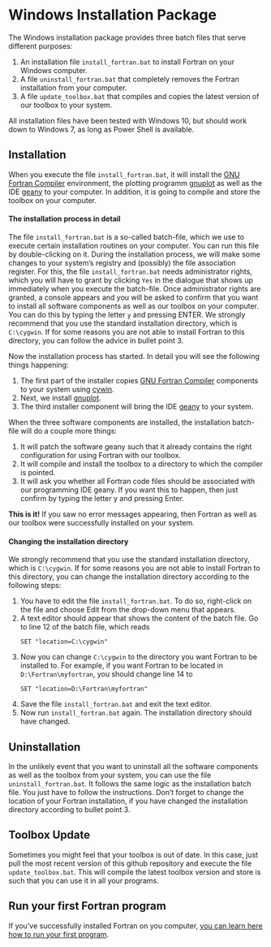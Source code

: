# Windows Installation Package

The Windows installation package provides three batch files that serve different purposes:

1. An installation file `install_fortran.bat` to install Fortran on your Windows computer.
2. A file `uninstall_fortran.bat` that completely removes the Fortran installation from your computer.
3. A file `update_toolbox.bat` that compiles and copies the latest version of our toolbox to your system.

All installation files have been tested with Windows 10, but should work down to Windows 7, as long as Power Shell is available.



## Installation

When you execute the file `install_fortran.bat`, it will install the [GNU Fortran Compiler](https://gcc.gnu.org/fortran/) environment, the plotting programm [gnuplot](http://gnuplot.info/) as well as the IDE [geany](https://www.geany.org/) to your computer. In addition, it is going to compile and store the toolbox on your computer.


#### The installation process in detail

The file `install_fortran.bat` is a so-called batch-file, which we use to execute certain installation routines on your computer. You can run this file by double-clicking on it. During the installation process, we will make some changes to your system’s registry and (possibly) the file association register. For this, the file `install_fortran.bat` needs administrator rights, which you will have to grant by clicking `Yes` in the dialogue that shows up immediately when you execute the batch-file. Once administrator rights are granted, a console appears and you will be asked to confirm that you want to install all software components as well as our toolbox on your computer. You can do this by typing the letter `y` and pressing ENTER. We strongly recommend that you use the standard installation directory, which is `C:\cygwin`. If for some reasons you are not able to install Fortran to this directory, you can follow the advice in bullet point 3.

Now the installation process has started. In detail you will see the following things happening:

1. The first part of the installer copies [GNU Fortran Compiler](https://gcc.gnu.org/fortran/) components to your system using [cywin](https://www.cygwin.com).
2. Next, we install [gnuplot](http://gnuplot.info/).
3. The third installer component will bring the IDE [geany](https://www.geany.org/) to your system.

When the three software components are installed, the installation batch-file will do a couple more things:

1. It will patch the software geany such that it already contains the right configuration for using Fortran with our toolbox.
2. It will compile and install the toolbox to a directory to which the compiler is pointed.
3. It will ask you whether all Fortran code files should be associated with our programming IDE geany. If you want this to happen, then just confirm by typing the letter y and pressing Enter.

**This is it!** If you saw no error messages appearing, then Fortran as well as our toolbox were successfully installed on your system.


#### Changing the installation directory

We strongly recommend that you use the standard installation directory, which is `C:\cygwin`. If for some reasons you are not able to install Fortran to this directory, you can change the installation directory according to the following steps:

1. You have to edit the file `install_fortran.bat`. To do so, right-click on the file and choose Edit from the drop-down menu that appears.
2. A text editor should appear that shows the content of the batch file. Go to line 12 of the batch file, which reads
    ```
    SET "location=C:\cygwin"
    ```
3. Now you can change `C:\cygwin` to the directory you want Fortran to be installed to. For example, if you want Fortran to be located in `D:\Fortran\myfortran`, you should change line 14 to
    ```
    SET "location=D:\Fortran\myfortran"
    ```
4. Save the file `install_fortran.bat` and exit the text editor.
5. Now run `install_fortran.bat` again. The installation directory should have changed.



## Uninstallation

In the unlikely event that you want to uninstall all the software components as well as the toolbox from your system, you can use the file `uninstall_fortran.bat`. It follows the same logic as the installation batch file. You just have to follow the instructions. Don’t forget to change the location of your Fortran installation, if you have changed the installation directory according to bullet point 3.


## Toolbox Update

Sometimes you might feel that your toolbox is out of date. In this case, just pull the most recent version of this github repository and execute the file `update_toolbox.bat`. This will compile the latest toolbox version and store is such that you can use it in all your programs.


## Run your first Fortran program

If you've successfully installed Fortran on you computer, [you can learn here how to run your first program](https://www.ce-fortran.com/run-program-win/).
